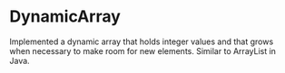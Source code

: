 DynamicArray
============

Implemented a dynamic array that holds integer values and that grows when necessary to make room for new elements. Similar to ArrayList in Java.

